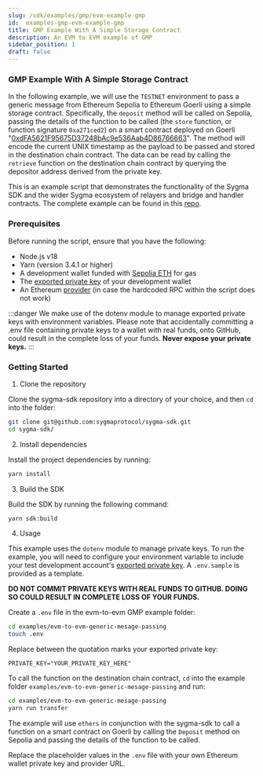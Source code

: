 ```yaml
---
slug: /sdk/examples/gmp/evm-example-gmp
id:  examples-gmp-evm-example-gmp
title: GMP Example With A Simple Storage Contract
description: An EVM to EVM example of GMP
sidebar_position: 1
draft: false
---
```


### GMP Example With A Simple Storage Contract

In the following example, we will use the `TESTNET` environment to pass a generic message from Ethereum Sepolia to Ethereum Goerli using a simple storage contract. Specifically, the `deposit` method will be called on Sepolia, passing the details of the function to be called (the `store` function, or function signature `0xa271ced2`) on a smart contract deployed on Goerli "[0xdFA5621F95675D37248bAc9e536Aab4D86766663](https://goerli.etherscan.io/address/0xdFA5621F95675D37248bAc9e536Aab4D86766663)". The method will encode the current UNIX timestamp as the payload to be passed and stored in the destination chain contract. The data can be read by calling the `retrieve` function on the destination chain contract by querying the depositor address derived from the private key.

This is an example script that demonstrates the functionality of the Sygma SDK and the wider Sygma ecosystem of relayers and bridge and handler contracts. The complete example can be found in this [repo](
https://github.com/sygmaprotocol/sygma-sdk/tree/main/examples/evm-to-evm-generic-mesage-passing).

### Prerequisites

Before running the script, ensure that you have the following:

- Node.js v18
- Yarn (version 3.4.1 or higher)
- A development wallet funded with [Sepolia ETH](https://sepolia-faucet.pk910.de/) for gas 
- The [exported private key](https://support.metamask.io/hc/en-us/articles/360015289632-How-to-export-an-account-s-private-key) of your development wallet
- An Ethereum [provider](https://www.infura.io/) (in case the hardcoded RPC within the script does not work)

:::danger
We make use of the dotenv module to manage exported private keys with environment variables. Please note that accidentally committing a .env file containing private keys to a wallet with real funds, onto GitHub, could result in the complete loss of your funds. **Never expose your private keys.**
:::

### Getting Started

1. Clone the repository 

Clone the sygma-sdk repository into a directory of your choice, and then `cd` into the folder:

```bash
git clone git@github.com:sygmaprotocol/sygma-sdk.git
cd sygma-sdk/
```

2. Install dependencies
   
Install the project dependencies by running:

```bash
yarn install
```

3. Build the SDK

Build the SDK by running the following command:

```bash
yarn sdk:build
```

4. Usage

This example uses the `dotenv` module to manage private keys. To run the example, you will need to configure your environment variable to include your test development account's [exported private key](https://support.metamask.io/hc/en-us/articles/360015289632-How-to-export-an-account-s-private-key). A `.env.sample` is provided as a template.

**DO NOT COMMIT PRIVATE KEYS WITH REAL FUNDS TO GITHUB. DOING SO COULD RESULT IN COMPLETE LOSS OF YOUR FUNDS.**

Create a `.env` file in the evm-to-evm GMP example folder:

```bash
cd examples/evm-to-evm-generic-mesage-passing
touch .env
```

Replace between the quotation marks your exported private key:

`PRIVATE_KEY="YOUR_PRIVATE_KEY_HERE"`

To call the function on the destination chain contract, `cd` into the example folder `examples/evm-to-evm-generic-mesage-passing` and run:

```bash
cd examples/evm-to-evm-generic-mesage-passing
yarn run transfer
```

The example will use `ethers` in conjunction with the sygma-sdk to call a function on a smart contract on Goerli by calling the `Deposit` method on Sepolia and passing the details of the function to be called.

Replace the placeholder values in the `.env` file with your own Ethereum wallet private key and provider URL.

